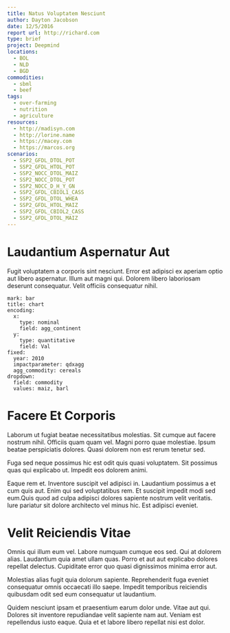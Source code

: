 ```yaml
---
title: Natus Voluptatem Nesciunt
author: Dayton Jacobson
date: 12/5/2016
report url: http://richard.com
type: brief
project: Deepmind
locations:
  - BOL
  - NLD
  - BGD
commodities:
  - sbml
  - beef
tags:
  - over-farming
  - nutrition
  - agriculture
resources:
  - http://madisyn.com
  - http://lorine.name
  - https://macey.com
  - https://marcos.org
scenarios:
  - SSP2_GFDL_DTOL_POT
  - SSP2_GFDL_HTOL_POT
  - SSP2_NOCC_DTOL_MAIZ
  - SSP2_NOCC_DTOL_POT
  - SSP2_NOCC_D_H_Y_GN
  - SSP2_GFDL_CBIOL1_CASS
  - SSP2_GFDL_DTOL_WHEA
  - SSP2_GFDL_HTOL_MAIZ
  - SSP2_GFDL_CBIOL2_CASS
  - SSP2_GFDL_DTOL_MAIZ
---
```

# Laudantium Aspernatur Aut
Fugit voluptatem a corporis sint nesciunt. Error est adipisci ex aperiam optio aut libero aspernatur. Illum aut magni qui. Dolorem libero laboriosam deserunt consequatur. Velit officiis consequatur nihil.

```vis
mark: bar
title: chart
encoding:
  x:
    type: nominal
    field: agg_continent
  y:
    type: quantitative
    field: Val
fixed:
  year: 2010
  impactparameter: qdxagg
  agg_commodity: cereals
dropdown:
  field: commodity
  values: maiz, barl
```

# Facere Et Corporis
Laborum ut fugiat beatae necessitatibus molestias. Sit cumque aut facere nostrum nihil. Officiis quam quam vel. Magni porro quae molestiae. Ipsum beatae perspiciatis dolores. Quasi dolorem non est rerum tenetur sed.
 Fuga sed neque possimus hic est odit quis quasi voluptatem. Sit possimus quas qui explicabo ut. Impedit eos dolorem animi.
 Eaque rem et. Inventore suscipit vel adipisci in. Laudantium possimus a et cum quis aut. Enim qui sed voluptatibus rem. Et suscipit impedit modi sed eum.Quis quod ad culpa adipisci dolores sapiente nostrum velit veritatis. Iure pariatur sit dolore architecto vel minus hic. Est adipisci eveniet.

# Velit Reiciendis Vitae
Omnis qui illum eum vel. Labore numquam cumque eos sed. Qui at dolorem alias. Laudantium quia amet ullam quas. Porro et aut aut explicabo dolores repellat delectus. Cupiditate error quo quasi dignissimos minima error aut.
 Molestias alias fugit quia dolorum sapiente. Reprehenderit fuga eveniet consequatur omnis occaecati illo saepe. Impedit temporibus reiciendis quibusdam odit sed eum consequatur ut laudantium.
 Quidem nesciunt ipsam et praesentium earum dolor unde. Vitae aut qui. Dolores sit inventore repudiandae velit sapiente nam aut. Veniam est repellendus iusto eaque. Quia et et labore libero repellat nisi est dolor.
